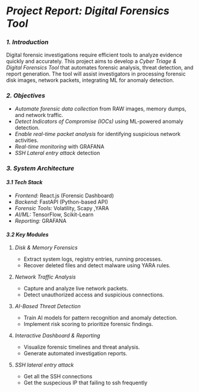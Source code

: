 # *Project Report: Digital Forensics Tool*

### *1. Introduction*
Digital forensic investigations require efficient tools to analyze evidence quickly and accurately. This project aims to develop a *Cyber Triage & Digital Forensics Tool* that automates forensic analysis, threat detection, and report generation. The tool will assist investigators in processing forensic disk images, network packets, integrating ML for anomaly detection.

### *2. Objectives*
- *Automate forensic data collection* from RAW images, memory dumps, and network traffic.
- *Detect Indicators of Compromise (IOCs)* using ML-powered anomaly detection.
- *Enable real-time packet analysis* for identifying suspicious network activities.
- *Real-time monitoring* with GRAFANA 
- *SSH Lateral entry attack* detection


### *3. System Architecture*
#### *3.1 Tech Stack*
- *Frontend:* React.js (Forensic Dashboard)
- *Backend:* FastAPI (Python-based API)
- *Forensic Tools:* Volatility, Scapy ,YARA
- *AI/ML:* TensorFlow, Scikit-Learn
- *Reporting:* GRAFANA

#### *3.2 Key Modules*
1. *Disk & Memory Forensics*
   - Extract system logs, registry entries, running processes.
   - Recover deleted files and detect malware using YARA rules.

2. *Network Traffic Analysis*
   - Capture and analyze live network packets.
   - Detect unauthorized access and suspicious connections.

3. *AI-Based Threat Detection*
   - Train AI models for pattern recognition and anomaly detection.
   - Implement risk scoring to prioritize forensic findings.

4. *Interactive Dashboard & Reporting*
   - Visualize forensic timelines and threat analysis.
   - Generate automated investigation reports.

5. *SSH lateral entry attack*
   - Get all the SSH connections
   - Get the suspecious IP that failing to ssh frequently



